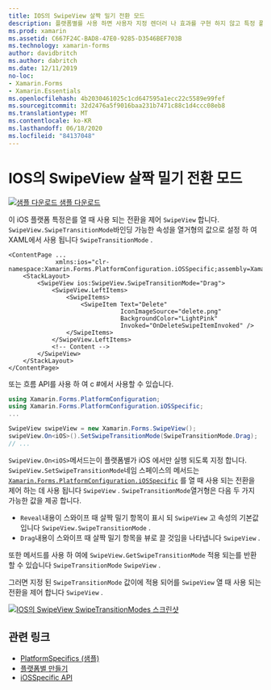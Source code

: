 ```yaml
---
title: IOS의 SwipeView 살짝 밀기 전환 모드
description: 플랫폼별를 사용 하면 사용자 지정 렌더러 나 효과를 구현 하지 않고 특정 플랫폼 에서만 사용할 수 있는 기능을 사용할 수 있습니다. 이 문서에서는 SwipeView를 열 때 사용 되는 전환을 제어 하는 iOS 플랫폼별를 사용 하는 방법을 설명 합니다.
ms.prod: xamarin
ms.assetid: C667F24C-BAD8-47E0-9285-D3546BEF703B
ms.technology: xamarin-forms
author: davidbritch
ms.author: dabritch
ms.date: 12/11/2019
no-loc:
- Xamarin.Forms
- Xamarin.Essentials
ms.openlocfilehash: 4b2030461025c1cd647595a1ecc22c5589e99fef
ms.sourcegitcommit: 32d2476a5f9016baa231b7471c88c1d4ccc08eb8
ms.translationtype: MT
ms.contentlocale: ko-KR
ms.lasthandoff: 06/18/2020
ms.locfileid: "84137048"
---
```

# <a name="swipeview-swipe-transition-mode-on-ios"></a>IOS의 SwipeView 살짝 밀기 전환 모드

[![샘플 다운로드](~/media/shared/download.png) 샘플 다운로드](https://docs.microsoft.com/samples/xamarin/xamarin-forms-samples/userinterface-platformspecifics)

이 iOS 플랫폼 특정은를 열 때 사용 되는 전환을 제어 `SwipeView` 합니다. `SwipeView.SwipeTransitionMode`바인딩 가능한 속성을 열거형의 값으로 설정 하 여 XAML에서 사용 됩니다 `SwipeTransitionMode` .

```xaml
<ContentPage ...
             xmlns:ios="clr-namespace:Xamarin.Forms.PlatformConfiguration.iOSSpecific;assembly=Xamarin.Forms.Core">
    <StackLayout>
        <SwipeView ios:SwipeView.SwipeTransitionMode="Drag">
            <SwipeView.LeftItems>
                <SwipeItems>
                    <SwipeItem Text="Delete"
                               IconImageSource="delete.png"
                               BackgroundColor="LightPink"
                               Invoked="OnDeleteSwipeItemInvoked" />
                </SwipeItems>
            </SwipeView.LeftItems>
            <!-- Content -->
        </SwipeView>
    </StackLayout>
</ContentPage>
```

또는 흐름 API를 사용 하 여 c #에서 사용할 수 있습니다.

```csharp
using Xamarin.Forms.PlatformConfiguration;
using Xamarin.Forms.PlatformConfiguration.iOSSpecific;
...

SwipeView swipeView = new Xamarin.Forms.SwipeView();
swipeView.On<iOS>().SetSwipeTransitionMode(SwipeTransitionMode.Drag);
// ...
```

`SwipeView.On<iOS>`메서드는이 플랫폼별가 iOS 에서만 실행 되도록 지정 합니다. `SwipeView.SetSwipeTransitionMode`네임 스페이스의 메서드는 [`Xamarin.Forms.PlatformConfiguration.iOSSpecific`](xref:Xamarin.Forms.PlatformConfiguration.iOSSpecific) 를 열 때 사용 되는 전환을 제어 하는 데 사용 됩니다 `SwipeView` . `SwipeTransitionMode`열거형은 다음 두 가지 가능한 값을 제공 합니다.

- `Reveal`내용이 스와이프 때 살짝 밀기 항목이 표시 되 `SwipeView` 고 속성의 기본값입니다 `SwipeView.SwipeTransitionMode` .
- `Drag`내용이 스와이프 때 살짝 밀기 항목을 뷰로 끌 것임을 나타냅니다 `SwipeView` .

또한 메서드를 사용 하 여에 `SwipeView.GetSwipeTransitionMode` 적용 되는를 반환할 수 있습니다 `SwipeTransitionMode` `SwipeView` .

그러면 지정 된 `SwipeTransitionMode` 값이에 적용 되어를 `SwipeView` 열 때 사용 되는 전환을 제어 합니다 `SwipeView` .

[![IOS의 SwipeView SwipeTransitionModes 스크린샷](swipeview-swipetransitionmode-images/swipetransitionmode.png "IOS의 SwipeTransitionModes")](swipeview-swipetransitionmode-images/swipetransitionmode-large.png#lightbox "IOS의 SwipeTransitionModes")

## <a name="related-links"></a>관련 링크

- [PlatformSpecifics (샘플)](https://docs.microsoft.com/samples/xamarin/xamarin-forms-samples/userinterface-platformspecifics)
- [플랫폼별 만들기](~/xamarin-forms/platform/platform-specifics/index.md#creating-platform-specifics)
- [iOSSpecific API](xref:Xamarin.Forms.PlatformConfiguration.iOSSpecific)
